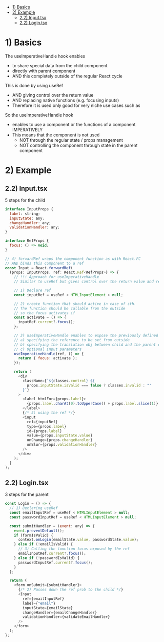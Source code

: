 - [1) Basics](#1-basics)
- [2) Example](#2-example)
  - [2.2) Input.tsx](#22-inputtsx)
  - [2.2) Login.tsx](#22-logintsx)

# 1) Basics

The useImperativeHandle hook enables

- to share special data from the child component
- directly with parent component
- AND this completely outside of the regular React cycle

This is done by using useRef

- AND giving control over the return value
- AND replacing native functions (e.g. focusing inputs)
- Therefore it is used only good for very niche use cases such as

So the useImperativeHandle hook

- enables to use a component or the functions of a component IMPERATIVELY
- This means that the component is not used
  - NOT through the regular state / props management
  - NOT controlling the component through state in the parent component

# 2) Example

## 2.2) Input.tsx

5 steps for the child

```javascript
interface InputProps {
  label: string;
  inputState: any;
  changeHandler: any;
  validationHandler: any;
}

interface RefProps {
  focus: () => void;
}

// 4) forwardRef wraps the component function as with React.FC
// AND binds this component to a ref
const Input = React.forwardRef(
  (props: InputProps, ref: React.Ref<RefProps>) => {
    // !!! Approach for useImperativeHandle
    // Similar to useRef but gives control over the return value and replace native functions

    // 1) Declare ref
    const inputRef = useRef < HTMLInputElement > null;

    // 2) create function that should active in case of sth.
    // The function should be callable from the outside
    // so the focus activates if
    const activate = () => {
      inputRef.current?.focus();
    };

    // 3) useImperativeHandle enables to expose the previously defined native function by:
    // a) specifying the reference to be set from outside
    // b) specifying the translation obj between child and the parent component
    // c) Optional input parameters
    useImperativeHandle(ref, () => {
      return { focus: activate };
    });

    return (
      <div
        className={`${classes.control} ${
          props.inputState.isValid === false ? classes.invalid : ""
        }`}
      >
        <label htmlFor={props.label}>
          {props.label.charAt(0).toUpperCase() + props.label.slice(1)}
        </label>
        {/* 5) using the ref */}
        <input
          ref={inputRef}
          type={props.label}
          id={props.label}
          value={props.inputState.value}
          onChange={props.changeHandler}
          onBlur={props.validationHandler}
        />
      </div>
    );
  }
);
```

## 2.2) Login.tsx

3 steps for the parent

```javascript
const Login = () => {
  // 1) Declaring useRef
  const emailInputRef = useRef < HTMLInputElement > null;
  const passwordInputRef = useRef < HTMLInputElement > null;

  const submitHandler = (event: any) => {
    event.preventDefault();
    if (formIsValid) {
      context.onLogin(emailState.value, passwordState.value);
    } else if (!emailIsValid) {
      // 3) Calling the function focus exposed by the ref
      emailInputRef.current?.focus();
    } else if (!passwordIsValid) {
      passwordInputRef.current?.focus();
    }
  };

  return (
    <form onSubmit={submitHandler}>
      {/* 2) Passes down the ref prob to the child */}
      <Input
        ref={emailInputRef}
        label={"email"}
        inputState={emailState}
        changeHandler={emailChangeHandler}
        validationHandler={validateEmailHandler}
      />
    </form>
  );
};
```
